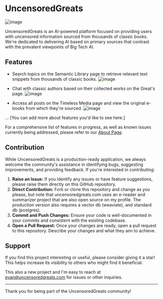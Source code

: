 # UncensoredGreats
![image](https://github.com/evanmcfarland/UncensoredGreatsCore/assets/62383100/f5c90970-7d47-456d-b69a-da375ea23ddb)

UncensoredGreats is an AI-powered platform focused on providing users with uncensored information sourced from thousands of classic books. We're dedicated to delivering AI based on primary sources that contrast with the prevalent viewpoints of Big Tech AI.

## Features

- Search topics on the Semantic Library page to retrieve relevant text snippets from thousands of classic books.
  ![image](https://github.com/evanmcfarland/UncensoredGreatsCore/assets/62383100/a546a115-ecbc-40b9-ba75-e74ad27e0f38)
  
- Chat with classic authors based on their collected works on the Great's page.
  ![image](https://github.com/evanmcfarland/UncensoredGreatsCore/assets/62383100/df830593-abb6-490b-a5c5-ac4678f27dbc)

- Access all posts on the Timeless Media page and view the original e-books from which they're sourced.
![image](https://github.com/evanmcfarland/UncensoredGreatsCore/assets/62383100/efad6a2e-50d4-4fca-b77f-4fdb678e1bf2)

... [You can add more about features you'd like to see here.]

For a comprehensive list of features in progress, as well as known issues currently being addressed, please refer to our [About Page](https://www.uncensoredgreats.com/about).


## Contribution

While UncensoredGreats is a production-ready application, we always welcome the community's assistance in identifying bugs, suggesting improvements, and providing feedback. If you're interested in contributing:

1. **Raise an Issue:** If you identify any issues or have feature suggestions, please raise them directly on this GitHub repository.
2. **Direct Contribution:** Fork or clone this repository and change as you please, but note that uncensoredgreats.com uses an e-reader and summarizer project that are also open source on my profile. The production version also requires a vector db (weaviate), and standard db (postgres).
3. **Commit and Push Changes:** Ensure your code is well-documented in your commits and consistent with the existing codebase.
4. **Open a Pull Request:** Once your changes are ready, open a pull request to this repository. Describe your changes and what they aim to achieve.

## Support

If you find this project interesting or useful, please consider giving it a star! This helps increase its visibility to others who might find it beneficial.

This also a new project and I'm easy to reach at evan@uncensoredgreats.com for issues or other inquiries.

---

Thank you for being part of the UncensoredGreats community!
